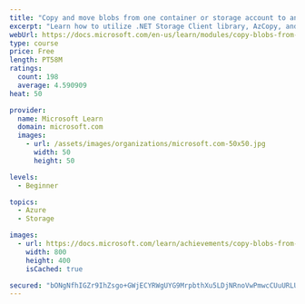 ```yaml
---
title: "Copy and move blobs from one container or storage account to another from the command line and in code"
excerpt: "Learn how to utilize .NET Storage Client library, AzCopy, and Azure CLI utilities to copy and move blobs between contains and storage accounts both synchronously and asynchronously."
webUrl: https://docs.microsoft.com/en-us/learn/modules/copy-blobs-from-command-line-and-code/
type: course
price: Free
length: PT58M
ratings:
  count: 198
  average: 4.590909
heat: 50

provider:
  name: Microsoft Learn
  domain: microsoft.com
  images:
    - url: /assets/images/organizations/microsoft.com-50x50.jpg
      width: 50
      height: 50

levels:
  - Beginner

topics:
  - Azure
  - Storage

images:
  - url: https://docs.microsoft.com/learn/achievements/copy-blobs-from-command-line-and-code-social.png
    width: 800
    height: 400
    isCached: true

secured: "bONgNfhIGZr9IhZsgo+GWjECYRWgUYG9MrpbthXu5LDjNRnoVwPmwcCUuURLUD32tu3NE0M6ugxSwE1MAUvaCu12LBv/gb5lMbx/Mj0INx05Qy/Cb378r4pwEQJEbjT95Sv/A3Zw0pswPY2e2dHKXv37ulMb4GKMsejTHSly0B6qHCfQiMcCL6dx+ouPHRcHpiYxL56w2aXxROrTVor1mnNZUWNT2B1I9Sgpx15EsDrBQ7fBe57odasx3Z+ubkA2ogJqVqZ4JvDDlwwKRzRU786v34YqJvqvvtQDbyc0K7dPeQJeWaUXHIboEmzJ1rV2GxJIfu6ghnu5KI30J4B/Pr3kXLaiY9n7djq9WF8AV7zG7eCeo1DF1o7wMIhewV6hAmNmNEqq10Nu8m/WJog7LkkFaZjSiujCR+Ng3dykpFA=;YJAPddhJvYQNVRf5VtYT6w=="
---
```


